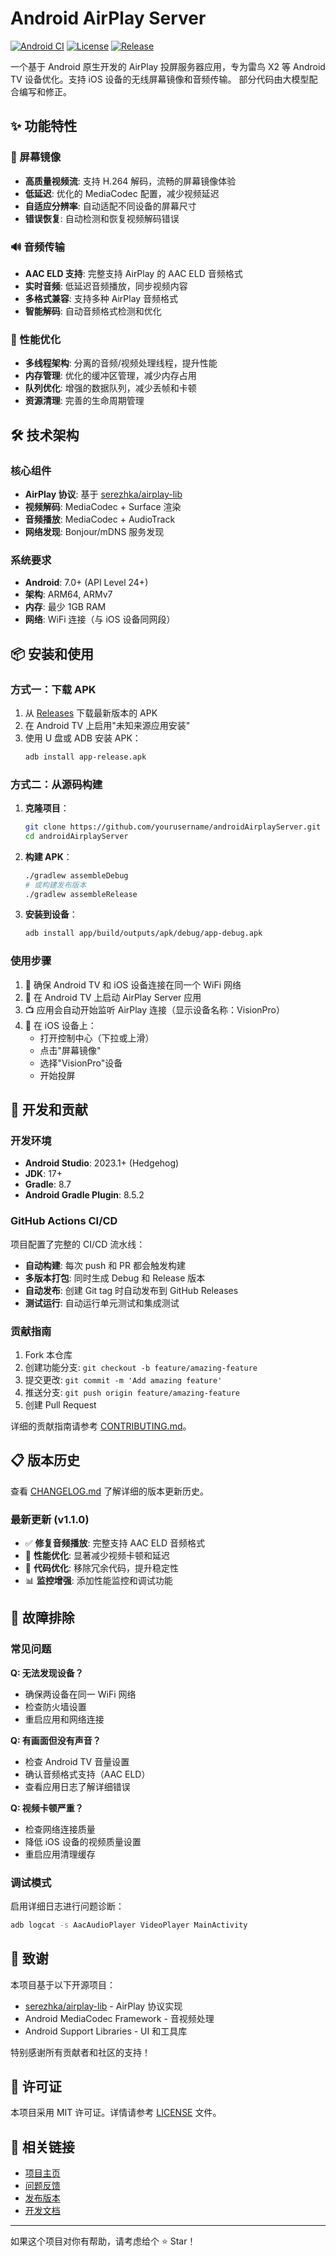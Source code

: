 # Android AirPlay Server

[![Android CI](https://github.com/yourusername/androidAirplayServer/workflows/Android%20CI/badge.svg)](https://github.com/yourusername/androidAirplayServer/actions)
[![License](https://img.shields.io/badge/license-MIT-blue.svg)](LICENSE)
[![Release](https://img.shields.io/github/v/release/yourusername/androidAirplayServer)](https://github.com/yourusername/androidAirplayServer/releases)

一个基于 Android 原生开发的 AirPlay 投屏服务器应用，专为雷鸟 X2 等 Android TV 设备优化。支持 iOS 设备的无线屏幕镜像和音频传输。
部分代码由大模型配合编写和修正。

## ✨ 功能特性

### 📱 屏幕镜像
- **高质量视频流**: 支持 H.264 解码，流畅的屏幕镜像体验
- **低延迟**: 优化的 MediaCodec 配置，减少视频延迟
- **自适应分辨率**: 自动适配不同设备的屏幕尺寸
- **错误恢复**: 自动检测和恢复视频解码错误

### 🔊 音频传输
- **AAC ELD 支持**: 完整支持 AirPlay 的 AAC ELD 音频格式
- **实时音频**: 低延迟音频播放，同步视频内容
- **多格式兼容**: 支持多种 AirPlay 音频格式
- **智能解码**: 自动音频格式检测和优化

### 🚀 性能优化
- **多线程架构**: 分离的音频/视频处理线程，提升性能
- **内存管理**: 优化的缓冲区管理，减少内存占用
- **队列优化**: 增强的数据队列，减少丢帧和卡顿
- **资源清理**: 完善的生命周期管理

## 🛠️ 技术架构

### 核心组件
- **AirPlay 协议**: 基于 [serezhka/airplay-lib](https://github.com/serezhka/airplay-lib)
- **视频解码**: MediaCodec + Surface 渲染
- **音频播放**: MediaCodec + AudioTrack
- **网络发现**: Bonjour/mDNS 服务发现

### 系统要求
- **Android**: 7.0+ (API Level 24+)
- **架构**: ARM64, ARMv7
- **内存**: 最少 1GB RAM
- **网络**: WiFi 连接（与 iOS 设备同网段）

## 📦 安装和使用

### 方式一：下载 APK
1. 从 [Releases](https://github.com/yourusername/androidAirplayServer/releases) 下载最新版本的 APK
2. 在 Android TV 上启用"未知来源应用安装"
3. 使用 U 盘或 ADB 安装 APK：
   ```bash
   adb install app-release.apk
   ```

### 方式二：从源码构建
1. **克隆项目**：
   ```bash
   git clone https://github.com/yourusername/androidAirplayServer.git
   cd androidAirplayServer
   ```

2. **构建 APK**：
   ```bash
   ./gradlew assembleDebug
   # 或构建发布版本
   ./gradlew assembleRelease
   ```

3. **安装到设备**：
   ```bash
   adb install app/build/outputs/apk/debug/app-debug.apk
   ```

### 使用步骤
1. 📱 确保 Android TV 和 iOS 设备连接在同一个 WiFi 网络
2. 🚀 在 Android TV 上启动 AirPlay Server 应用
3. 📺 应用会自动开始监听 AirPlay 连接（显示设备名称：VisionPro）
4. 🍎 在 iOS 设备上：
   - 打开控制中心（下拉或上滑）
   - 点击"屏幕镜像"
   - 选择"VisionPro"设备
   - 开始投屏

## 🔧 开发和贡献

### 开发环境
- **Android Studio**: 2023.1+ (Hedgehog)
- **JDK**: 17+
- **Gradle**: 8.7
- **Android Gradle Plugin**: 8.5.2

### GitHub Actions CI/CD
项目配置了完整的 CI/CD 流水线：

- **自动构建**: 每次 push 和 PR 都会触发构建
- **多版本打包**: 同时生成 Debug 和 Release 版本
- **自动发布**: 创建 Git tag 时自动发布到 GitHub Releases
- **测试运行**: 自动运行单元测试和集成测试

### 贡献指南
1. Fork 本仓库
2. 创建功能分支: `git checkout -b feature/amazing-feature`
3. 提交更改: `git commit -m 'Add amazing feature'`
4. 推送分支: `git push origin feature/amazing-feature`
5. 创建 Pull Request

详细的贡献指南请参考 [CONTRIBUTING.md](CONTRIBUTING.md)。

## 📋 版本历史

查看 [CHANGELOG.md](CHANGELOG.md) 了解详细的版本更新历史。

### 最新更新 (v1.1.0)
- ✅ **修复音频播放**: 完整支持 AAC ELD 音频格式
- 🚀 **性能优化**: 显著减少视频卡顿和延迟
- 🔧 **代码优化**: 移除冗余代码，提升稳定性
- 📊 **监控增强**: 添加性能监控和调试功能

## 🐛 故障排除

### 常见问题

**Q: 无法发现设备？**
- 确保两设备在同一 WiFi 网络
- 检查防火墙设置
- 重启应用和网络连接

**Q: 有画面但没有声音？**
- 检查 Android TV 音量设置
- 确认音频格式支持（AAC ELD）
- 查看应用日志了解详细错误

**Q: 视频卡顿严重？**
- 检查网络连接质量
- 降低 iOS 设备的视频质量设置
- 重启应用清理缓存

### 调试模式
启用详细日志进行问题诊断：
```bash
adb logcat -s AacAudioPlayer VideoPlayer MainActivity
```

## 🙏 致谢

本项目基于以下开源项目：
- [serezhka/airplay-lib](https://github.com/serezhka/airplay-lib) - AirPlay 协议实现
- Android MediaCodec Framework - 音视频处理
- Android Support Libraries - UI 和工具库

特别感谢所有贡献者和社区的支持！

## 📄 许可证

本项目采用 MIT 许可证。详情请参考 [LICENSE](LICENSE) 文件。

## 🔗 相关链接

- [项目主页](https://github.com/yourusername/androidAirplayServer)
- [问题反馈](https://github.com/yourusername/androidAirplayServer/issues)
- [发布版本](https://github.com/yourusername/androidAirplayServer/releases)
- [开发文档](https://github.com/yourusername/androidAirplayServer/wiki)

---

如果这个项目对你有帮助，请考虑给个 ⭐ Star！